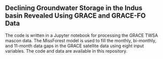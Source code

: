 ## Declining Groundwater Storage in the Indus basin Revealed Using GRACE and GRACE-FO Data 
The code is written in a Jupyter notebook for processing the GRACE TWSA mascon data. The MissForest model is used to fill the monthly, bi-monthly, and 11-month data gaps in the GRACE satellite data using eight input variables. The code and data are available in this repository.
